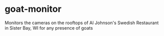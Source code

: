 # goat-monitor
Monitors the cameras on the rooftops of Al Johnson's Swedish Restaurant in Sister Bay, WI for any presence of goats
